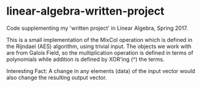 # linear-algebra-written-project

Code supplementing my 'written project' in Linear Algebra, Spring 2017.

This is a small implementation of the MixCol operation which is defined in the Rijndael (AES) algorithm, using trivial input. The objects we work with are from Galois Field, so the multiplication operation is defined in terms of polynomials while addition is defined by XOR'ing (^) the terms. 

Interesting Fact: A change in any elements (data) of the input vector would also change the resulting output vector.
